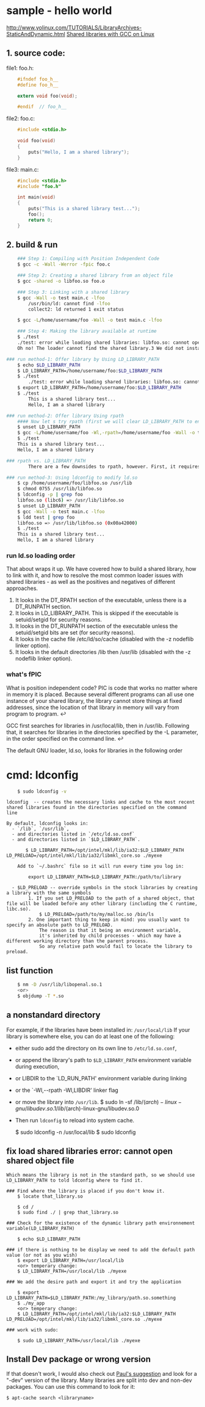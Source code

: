 # sample - hello world

http://www.yolinux.com/TUTORIALS/LibraryArchives-StaticAndDynamic.html
[Shared libraries with GCC on Linux](https://www.cprogramming.com/tutorial/shared-libraries-linux-gcc.html)

## 1. source code:

file1: foo.h:

```c
    #ifndef foo_h__
    #define foo_h__

    extern void foo(void);

    #endif  // foo_h__
```

file2: foo.c:
```c
    #include <stdio.h>

    void foo(void)
    {
        puts("Hello, I am a shared library");
    }
```

file3: main.c:

```c
    #include <stdio.h>
    #include "foo.h"

    int main(void)
    {
        puts("This is a shared library test...");
        foo();
        return 0;
    }
```

## 2. build & run

```sh
    ### Step 1: Compiling with Position Independent Code
    $ gcc -c -Wall -Werror -fpic foo.c

    ### Step 2: Creating a shared library from an object file
    $ gcc -shared -o libfoo.so foo.o

    ### Step 3: Linking with a shared library
    $ gcc -Wall -o test main.c -lfoo
        /usr/bin/ld: cannot find -lfoo
        collect2: ld returned 1 exit status

    $ gcc -L/home/username/foo -Wall -o test main.c -lfoo

    ### Step 4: Making the library available at runtime
    $ ./test
    ./test: error while loading shared libraries: libfoo.so: cannot open shared object file: No such file or directory
    Oh no! The loader cannot find the shared library.3 We did not install it in a standard location, so we need to give the loader a little help. We have a couple of options: we can use the environment variable LD_LIBRARY_PATH for this, or rpath. Let us take a look first at LD_LIBRARY_PATH:

### run method-1: Offer library by Using LD_LIBRARY_PATH
    $ echo $LD_LIBRARY_PATH
    $ LD_LIBRARY_PATH=/home/username/foo:$LD_LIBRARY_PATH
    $ ./test
        ./test: error while loading shared libraries: libfoo.so: cannot open shared object file: No such file or directory
    $ export LD_LIBRARY_PATH=/home/username/foo:$LD_LIBRARY_PATH
    $ ./test
        This is a shared library test...
        Hello, I am a shared library

### run method-2: Offer library Using rpath
    #### Now let s try rpath (first we will clear LD_LIBRARY_PATH to ensure it is rpath that is finding our library). Rpath, or the run path, is a way of embedding the location of shared libraries in the executable itself, instead of relying on default locations or environment variables. We do this during the linking stage. Notice the lengthy â€œ-Wl,-rpath=/home/username/fooâ€ option. The -Wl portion sends comma-separated options to the linker, so we tell it to send the -rpath option to the linker with our working directory.
    $ unset LD_LIBRARY_PATH
    $ gcc -L/home/username/foo -Wl,-rpath=/home/username/foo -Wall -o test main.c -lfoo
    $ ./test
    This is a shared library test...
    Hello, I am a shared library

### rpath vs. LD_LIBRARY_PATH
        There are a few downsides to rpath, however. First, it requires that shared libraries be installed in a fixed location so that all users of your program will have access to those libraries in those locations. That means less flexibility in system configuration. Second, if that library refers to a NFS mount or other network drive, you may experience undesirable delays - or worse - on program startup.

### run method-3: Using ldconfig to modify ld.so
    $ cp /home/username/foo/libfoo.so /usr/lib
    $ chmod 0755 /usr/lib/libfoo.so
    $ ldconfig -p | grep foo
    libfoo.so (libc6) => /usr/lib/libfoo.so
    $ unset LD_LIBRARY_PATH
    $ gcc -Wall -o test main.c -lfoo
    $ ldd test | grep foo
    libfoo.so => /usr/lib/libfoo.so (0x00a42000)
    $ ./test
    This is a shared library test...
    Hello, I am a shared library

```

### run ld.so loading order

That about wraps it up. We have covered how to build a shared library, how to link with it, and how to resolve the most common loader issues with shared libraries - as well as the positives and negatives of different approaches.

1. It looks in the DT_RPATH section of the executable, unless there is a DT_RUNPATH section.
2. It looks in LD_LIBRARY_PATH. This is skipped if the executable is setuid/setgid for security reasons.
3. It looks in the DT_RUNPATH section of the executable unless the setuid/setgid bits are set (for security reasons).
4. It looks in the cache file /etc/ld/so/cache (disabled with the -z nodeflib linker option).
5. It looks in the default directories /lib then /usr/lib (disabled with the -z nodeflib linker option).

### what's fPIC

What is position independent code? PIC is code that works no matter where in memory it is placed. Because several different programs can all use one instance of your shared library, the library cannot store things at fixed addresses, since the location of that library in memory will vary from program to program. ↩

GCC first searches for libraries in /usr/local/lib, then in /usr/lib. Following that, it searches for libraries in the directories specified by the -L parameter, in the order specified on the command line. ↩

The default GNU loader, ld.so, looks for libraries in the following order

# cmd: ldconfig
```sh
    $ sudo ldconfig -v
```
    ldconfig  -- creates the necessary links and cache to the most recent shared libraries found in the directories specified on the command line

    By default, ldconfig looks in:
      - `/lib`, `/usr/lib`,
      - and directories listed in `/etc/ld.so.conf`
      - and directories listed in `$LD_LIBRARY_PATH`.

           $ LD_LIBRARY_PATH=/opt/intel/mkl/lib/ia32:$LD_LIBRARY_PATH  LD_PRELOAD=/opt/intel/mkl/lib/ia32/libmkl_core.so ./myexe

        Add to `~/.bashrc` file so it will run every time you log in:

            export LD_LIBRARY_PATH=$LD_LIBRARY_PATH:/path/to/library

      - $LD_PRELOAD -- override symbols in the stock libraries by creating a library with the same symbols
            1. If you set LD_PRELOAD to the path of a shared object, that file will be loaded before any other library (including the C runtime, libc.so).
                $ LD_PRELOAD=/path/to/my/malloc.so /bin/ls
            2. One important thing to keep in mind: you usually want to specify an absolute path to LD_PRELOAD.
                The reason is that it being an environment variable,
                it's inherited by child processes - which may have a different working directory than the parent process.
                So any relative path would fail to locate the library to preload.

## list function

```sh
    $ nm -D /usr/lib/libopenal.so.1
    <or>
    $ objdump -T *.so
```

## a nonstandard directory

For example, if the libraries have been installed in: `/usr/local/lib`
If your library is somewhere else, you can do at least one of the following:
- either sudo add the directory on its own line to `/etc/ld.so.conf`,
- or append the library's path to `$LD_LIBRARY_PATH` environment variable during execution,
- or LIBDIR to the `LD_RUN_PATH' environment variable during linking
- or the `-Wl,--rpath -Wl,LIBDIR' linker flag
- or move the library into `/usr/lib`.
    $ sudo ln -sf /lib/$(arch)-linux-gnu/libudev.so.1 /lib/$(arch)-linux-gnu/libudev.so.0
- Then run `ldconfig` to reload into system cache.

    $ sudo ldconfig -n /usr/local/lib
    $ sudo ldconfig

## fix load shared libraries error: cannot open shared object file

    Which means the library is not in the standard path, so we should use LD_LIBRARY_PATH to told ldconfig where to find it.

    ### Find where the library is placed if you don't know it.
        $ locate that_library.so

        $ cd /
        $ sudo find ./ | grep that_library.so

    ### Check for the existence of the dynamic library path environnement variable(LD_LIBRARY_PATH)

        $ echo $LD_LIBRARY_PATH

    ### if there is nothing to be display we need to add the default path value (or not as you wish)
        $ export LD_LIBRARY_PATH=/usr/local/lib
        <or> temperary change:
        $ LD_LIBRARY_PATH=/usr/local/lib ./myexe

    ### We add the desire path and export it and try the application

        $ export LD_LIBRARY_PATH=$LD_LIBRARY_PATH:/my_library/path.so.something
        $ ./my_app
        <or> temperary change:
        $ LD_LIBRARY_PATH=/opt/intel/mkl/lib/ia32:$LD_LIBRARY_PATH  LD_PRELOAD=/opt/intel/mkl/lib/ia32/libmkl_core.so ./myexe

    ### work with sudo:

        $ sudo LD_LIBRARY_PATH=/usr/local/lib ./myexe

## Install Dev package or wrong version

If that doesn't work, I would also check out [Paul's suggestion][2] and look for a "-dev" version of the library.
Many libraries are split into dev and non-dev packages. You can use this command to look for it:

    $ apt-cache search <libraryname>


  [1]: http://linux.die.net/man/8/ldconfig
  [2]: https://stackoverflow.com/a/480786/22781
  [3]: http://www.gnu.org/software/gsl/manual/html_node/Shared-Libraries.html
